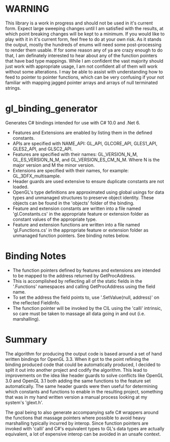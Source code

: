 # WARNING
This library is a work in progress and should not be used in it's current form. Expect large sweeping changes until I am satisfied with the results, at which point breaking changes will be kept to a minimum. If you would like to play with it in it's current form, feel free to do at your own risk. As it stands the output, mostly the hundreds of enums will need some post-processing to render them usable. If for some reason any of ya are crazy enough to do that, I am definately interested to hear about any of the function pointers that have bad type mappings. While I am confident the vast majority should just work with appropriate usage, I am not confident all of them will work without some alterations. I may be able to assist with understanding how to feed to pointer to pointer functions, which can be very confusing if your not familiar with mapping jagged pointer arrays and arrays of null terminated strings.

# gl_binding_generator
Generates C# bindings intended for use with C# 10.0 and .Net 6. 
* Features and Extensions are enabled by listing them in the defined constants.
* APIs are specified with NAME_API: GL_API, GLCORE_API, GLES1_API, GLES2_API, and GLSC2_API.
* Features are specified with their names: GL_VERSION_N_M, GL_ES_VERSION_N_M, and GL_VERSION_ES_CM_N_M. Where N is the major version and M the minor version.
* Extensions are specified with their names, for example: GL_3DFX_multisample. 
* Header guards are used extensive to ensure duplicate constants are not loaded.
* OpenGL's type definitions are approximated using global usings for data types and unmanaged structures to preserve object identity. These objects can be found in the 'objects' folder of the binding.
* Feature and extension constants are written into a file named 'gl.Constants.cs' in the appropriate feature or extension folder as constant values of the appropriate type.
* Feature and extension functions are written into a file named 'gl.Functions.cs' in the appropriate feature or extension folder as unmanaged function pointers. See binding notes below.

# Binding Notes
* The function pointers defined by features and extensions are intended to be mapped to the address returned by GetProcAddress.
* This is accomplished by reflecting all of the static fields in the '.Functions' namespaces and calling GetProcAddress using the field name.
* To set the address the field points to, use '.SetValue(null, address)' on the reflected FieldInfo.
* The function pointer will be invoked by the CIL using the 'calli' intrinsic, so care must be taken to massage all data going in and out (i.e. marshalling).

# Summary
The algorithm for producing the output code is based around a set of hand written bindings for OpenGL 3.3. When it got to the point refining the binding produced code that could be automatically produced, I decided to split it out into another project and codify the algorithm. This lead to improvements on the idea like header guards to solve conflicts like OpenGL 3.0 and OpenGL 3.1 both adding the same functions to the feature set automatically. The same header guards were then useful for determining which constants and functions to enable in the resulting project, something that was in my hand written version a manual process looking at my system's 'glext.h'.

The goal being to also generate accompanying safe C# wrappers around the functions that massage pointers where possible to avoid heavy marshalling typically incurred by interop. Since function pointers are invoked with 'calli' and C#'s equivalent types to GL's data types are actually equivalent, a lot of expensive interop can be avoided in an unsafe context.
